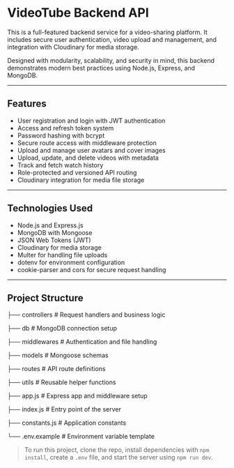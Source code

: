 # VideoTube Backend API

This is a full-featured backend service for a video-sharing platform. It includes secure user authentication, video upload and management, and integration with Cloudinary for media storage.

Designed with modularity, scalability, and security in mind, this backend demonstrates modern best practices using Node.js, Express, and MongoDB.

---

## Features

- User registration and login with JWT authentication
- Access and refresh token system
- Password hashing with bcrypt
- Secure route access with middleware protection
- Upload and manage user avatars and cover images
- Upload, update, and delete videos with metadata
- Track and fetch watch history
- Role-protected and versioned API routing
- Cloudinary integration for media file storage

---

## Technologies Used

- Node.js and Express.js
- MongoDB with Mongoose
- JSON Web Tokens (JWT)
- Cloudinary for media storage
- Multer for handling file uploads
- dotenv for environment configuration
- cookie-parser and cors for secure request handling

---

## Project Structure
├── controllers # Request handlers and business logic

├── db # MongoDB connection setup

├── middlewares # Authentication and file handling

├── models # Mongoose schemas

├── routes # API route definitions

├── utils # Reusable helper functions

├── app.js # Express app and middleware setup

├── index.js # Entry point of the server

├── constants.js # Application constants

└── .env.example # Environment variable template

> To run this project, clone the repo, install dependencies with `npm install`, create a `.env` file, and start the server using `npm run dev`.
